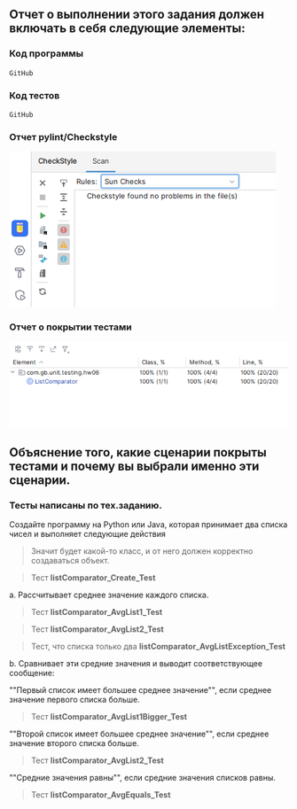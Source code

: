 ## Отчет о выполнении этого задания должен включать в себя следующие элементы:

### Код программы

```
GitHub
```

### Код тестов

```
GitHub
```

### Отчет pylint/Checkstyle

![Отчет pylint/Checkstyle](./Reports/CheckStyle.PNG)

### Отчет о покрытии тестами

![Отчет о покрытии тестами](./Reports/Coverage.PNG)

## Объяснение того, какие сценарии покрыты тестами и почему вы выбрали именно эти сценарии.

### Тесты написаны по тех.заданию.

Создайте программу на Python или Java, которая принимает два списка чисел и выполняет следующие действия

> Значит будет какой-то класс, и от него должен корректно создаваться объект.

> Тест **listComparator_Create_Test**

a. Рассчитывает среднее значение каждого списка.

> Тест **listComparator_AvgList1_Test**

> Тест **listComparator_AvgList2_Test**

> Тест, что списка только два **listComparator_AvgListException_Test**

b. Сравнивает эти средние значения и выводит соответствующее сообщение:

""Первый список имеет большее среднее значение"", если среднее значение первого списка больше.

> Тест **listComparator_AvgList1Bigger_Test**

""Второй список имеет большее среднее значение"", если среднее значение второго списка больше.

> Тест **listComparator_AvgList2_Test**

""Средние значения равны"", если средние значения списков равны.

> Тест **listComparator_AvgEquals_Test**

